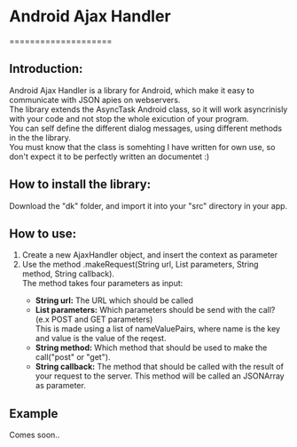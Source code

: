 <h1>Android Ajax Handler</h1>
====================

<h2>Introduction:</h2>
<p>
Android Ajax Handler is a library for Android, which make it easy to communicate with JSON apies on webservers. <br/>
The library extends the AsyncTask Android class, so it will work asyncrinisly with your code and not stop the whole exicution of your program.<br/>
You can self define the different dialog messages, using different methods in the the library.<br/>
You must know that the class is somehting I have written for own use, so don't expect it to be perfectly written an documentet :)
</p>

<h2>How to install the library:</h2>
<p>Download the "dk" folder, and import it into your "src" directory in your app.</p>

<h2>How to use:</h2>
<ol>
  <li>Create a new AjaxHandler object, and insert the context as parameter</li>
  <li>
    Use the method .makeRequest(String url, List<nameValuePairs> parameters, String method, String callback). <br/>
    The method takes four parameters as input:
    <ul>
      <li><b>String url:</b> The URL which should be called</li>
      <li>
        <b>List<nameValueParis> parameters:</b> Which parameters should be send with the call?(e.x POST and GET parameters)<br/>
        This is made using a list of nameValuePairs, where name is the key and value is the value of the reqest.
      </li>
      <li>
        <b>String method:</b> Which method that should be used to make the call("post" or "get").
      </li>
      <li>
        <b>String callback:</b> The method that should be called with the result of your request to the server. This method will be called an JSONArray as parameter.
      </li>
    </ul>
  </li>
</ol>


<h2>Example</h2>
<p>Comes soon..</p>